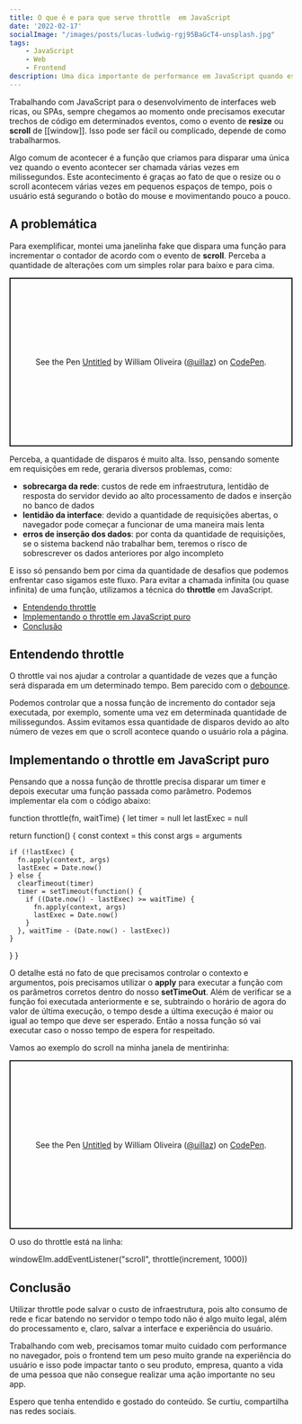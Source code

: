 ```yaml
---
title: O que é e para que serve throttle  em JavaScript
date: '2022-02-17'
socialImage: "/images/posts/lucas-ludwig-rgj95BaGcT4-unsplash.jpg"
tags:
    - JavaScript
    - Web
    - Frontend
description: Uma dica importante de performance em JavaScript quando estamos trabalhando em aplicações web ricas ou as famosas SPAs é o uso de throttle para evitar múltiplas chamadas de uma mesma função, o que pode acarretar em vários problemas.
---
```


Trabalhando com JavaScript para o desenvolvimento de interfaces web ricas, ou SPAs, sempre chegamos ao momento onde precisamos executar trechos de código em determinados eventos, como o evento de __resize__ ou __scroll__ de [[window]]. Isso pode ser fácil ou complicado, depende de como trabalharmos.

Algo comum de acontecer é a função que criamos para disparar uma única vez quando o evento acontecer ser chamada várias vezes em milissegundos. Este acontecimento é graças ao fato de que o resize ou o scroll acontecem várias vezes em pequenos espaços de tempo, pois o usuário está segurando o botão do mouse e movimentando pouco a pouco.

## <a name='Aproblemtica'></a>A problemática

Para exemplificar, montei uma janelinha fake que dispara uma função para incrementar o contador de acordo com o evento de __scroll__. Perceba a quantidade de alterações com um simples rolar para baixo e para cima.

<p class="codepen" data-height="300" data-default-tab="html,result" data-slug-hash="QWOavxG" data-user="uillaz" style="height: 300px; box-sizing: border-box; display: flex; align-items: center; justify-content: center; border: 2px solid; margin: 1em 0; padding: 1em;">
  <span>See the Pen <a href="https://codepen.io/uillaz/pen/QWOavxG">
  Untitled</a> by William Oliveira (<a href="https://codepen.io/uillaz">@uillaz</a>)
  on <a href="https://codepen.io">CodePen</a>.</span>
</p>
<script async src="https://cpwebassets.codepen.io/assets/embed/ei.js"></script>

Perceba, a quantidade de disparos é muito alta. Isso, pensando somente em requisições em rede, geraria diversos problemas, como:

- __sobrecarga da rede__: custos de rede em infraestrutura, lentidão de resposta do servidor devido ao alto processamento de dados e inserção no banco de dados
- __lentidão da interface__: devido a quantidade de requisições abertas, o navegador pode começar a funcionar de uma maneira mais lenta
- __erros de inserção dos dados__: por conta da quantidade de requisições, se o sistema backend não trabalhar bem, teremos o risco de sobrescrever os dados anteriores por algo incompleto

E isso só pensando bem por cima da quantidade de desafios que podemos enfrentar caso sigamos este fluxo. Para evitar a chamada infinita (ou quase infinita) de uma função, utilizamos a técnica do __throttle__ em JavaScript.

<!-- vscode-markdown-toc -->
* [Entendendo throttle](#Entendendothrottle)
* [Implementando o throttle em JavaScript puro](#ImplementandoothrottleemJavaScriptpuro)
* [Conclusão](#Concluso)

<!-- vscode-markdown-toc-config
  numbering=false
  autoSave=true
  /vscode-markdown-toc-config -->
<!-- /vscode-markdown-toc -->

## <a name='Entendendothrottle'></a>Entendendo throttle

O throttle vai nos ajudar a controlar a quantidade de vezes que a função será disparada em um determinado tempo. Bem parecido com o [debounce](/posts/o-que-e-para-que-serve-debounce/). 

Podemos controlar que a nossa função de incremento do contador seja executada, por exemplo, somente uma vez em determinada quantidade de milissegundos. Assim evitamos essa quantidade de disparos devido ao alto número de vezes em que o scroll acontece quando o usuário rola a página.

## <a name='ImplementandoothrottleemJavaScriptpuro'></a>Implementando o throttle em JavaScript puro

Pensando que a nossa função de throttle precisa disparar um timer e depois executar uma função passada como parâmetro. Podemos implementar ela com o código abaixo:

function throttle(fn, waitTime) {
  let timer = null
  let lastExec = null
  
  return function() {
    const context = this
    const args = arguments
    
    if (!lastExec) {
      fn.apply(context, args)
      lastExec = Date.now()
    } else {
      clearTimeout(timer)
      timer = setTimeout(function() {
        if ((Date.now() - lastExec) >= waitTime) {
          fn.apply(context, args)
          lastExec = Date.now()
        }
      }, waitTime - (Date.now() - lastExec))
    }
  }
}

O detalhe está no fato de que precisamos controlar o contexto e argumentos, pois precisamos utilizar o __apply__ para executar a função com os parâmetros corretos dentro do nosso __setTimeOut__. Além de verificar se a função foi executada anteriormente e se, subtraindo o horário de agora do valor de última execução, o tempo desde a última execução é maior ou igual ao tempo que deve ser esperado. Então a nossa função só vai executar caso o nosso tempo de espera for respeitado.

Vamos ao exemplo do scroll na minha janela de mentirinha:

<p class="codepen" data-height="300" data-default-tab="html,result" data-slug-hash="WNXdOXd" data-user="uillaz" style="height: 300px; box-sizing: border-box; display: flex; align-items: center; justify-content: center; border: 2px solid; margin: 1em 0; padding: 1em;">
  <span>See the Pen <a href="https://codepen.io/uillaz/pen/WNXdOXd">
  Untitled</a> by William Oliveira (<a href="https://codepen.io/uillaz">@uillaz</a>)
  on <a href="https://codepen.io">CodePen</a>.</span>
</p>
<script async src="https://cpwebassets.codepen.io/assets/embed/ei.js"></script>

O uso do throttle está na linha:

windowElm.addEventListener("scroll", throttle(increment, 1000))

## <a name='Concluso'></a>Conclusão

Utilizar throttle pode salvar o custo de infraestrutura, pois alto consumo de rede e ficar batendo no servidor o tempo todo não é algo muito legal, além do processamento e, claro, salvar a interface e experiência do usuário.

Trabalhando com web, precisamos tomar muito cuidado com performance no navegador, pois o frontend tem um peso muito grande na experiência do usuário e isso pode impactar tanto o seu produto, empresa, quanto a vida de uma pessoa que não consegue realizar uma ação importante no seu app.

Espero que tenha entendido e gostado do conteúdo. Se curtiu, compartilha nas redes sociais.
